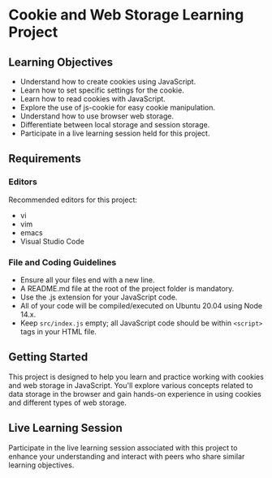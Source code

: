 # Cookie and Web Storage Learning Project

## Learning Objectives

- Understand how to create cookies using JavaScript.
- Learn how to set specific settings for the cookie.
- Learn how to read cookies with JavaScript.
- Explore the use of js-cookie for easy cookie manipulation.
- Understand how to use browser web storage.
- Differentiate between local storage and session storage.
- Participate in a live learning session held for this project.

## Requirements

### Editors

Recommended editors for this project:

- vi
- vim
- emacs
- Visual Studio Code

### File and Coding Guidelines

- Ensure all your files end with a new line.
- A README.md file at the root of the project folder is mandatory.
- Use the .js extension for your JavaScript code.
- All of your code will be compiled/executed on Ubuntu 20.04 using Node 14.x.
- Keep `src/index.js` empty; all JavaScript code should be within `<script>` tags in your HTML file.

## Getting Started

This project is designed to help you learn and practice working with cookies and web storage in JavaScript. You'll explore various concepts related to data storage in the browser and gain hands-on experience in using cookies and different types of web storage.

## Live Learning Session

Participate in the live learning session associated with this project to enhance your understanding and interact with peers who share similar learning objectives.
